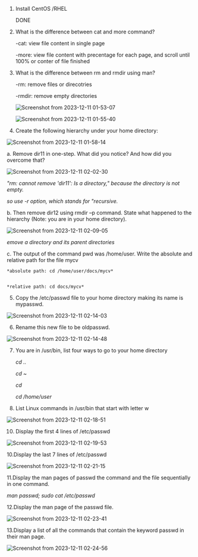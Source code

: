 1. Install CentOS /RHEL

      DONE
   
3. What is the difference between cat and more command?


    -cat: view file content in single page

   
    -more: view file content with precentage for each page, and scroll until 100% or conter of file finished

  
5. What is the difference between rm and rmdir using man?

   
    -rm: remove files or direcotries

   
    -rmdir: remove empty directories


    ![Screenshot from 2023-12-11 01-53-07](https://github.com/shimaafathi123/ITI_OS_44_Tasks/assets/93112282/1f64ad39-4b13-4267-bee9-0de3f674bbe4)

   ![Screenshot from 2023-12-11 01-55-40](https://github.com/shimaafathi123/ITI_OS_44_Tasks/assets/93112282/f6a3b574-7810-4f25-87f0-492f38964836)


    
7. Create the following hierarchy under your home directory:

![Screenshot from 2023-12-11 01-58-14](https://github.com/shimaafathi123/ITI_OS_44_Tasks/assets/93112282/f7a88ac7-ca5e-437a-8ae3-a506261d964e)


a. Remove dir11 in one-step. What did you notice? And how did you overcome that?


![Screenshot from 2023-12-11 02-02-30](https://github.com/shimaafathi123/ITI_OS_44_Tasks/assets/93112282/e99a789a-2567-4413-8b03-e98718f35533)


  *"rm: cannot remove 'dir11': Is a directory," because the directory is not empty.*
  

  *so use -r option, which stands for "recursive.*

b. Then remove dir12 using rmdir –p command. State what happened to the hierarchy (Note: you are in your home directory).

![Screenshot from 2023-12-11 02-09-05](https://github.com/shimaafathi123/ITI_OS_44_Tasks/assets/93112282/2623ff03-32f2-4fca-9a9e-3aafbde52e54)



  *emove a directory and its parent directories* 

  

c. The output of the command pwd was /home/user. Write the absolute and relative path for the file mycv




    *absolute path: cd /home/user/docs/mycv*

    
    *relative path: cd docs/mycv*

5. Copy the /etc/passwd file to your home directory making its name is mypasswd.
   

![Screenshot from 2023-12-11 02-14-03](https://github.com/shimaafathi123/ITI_OS_44_Tasks/assets/93112282/32b2f851-0c3d-469f-a3cf-7fa3482017ea)




6. Rename this new file to be oldpasswd.


![Screenshot from 2023-12-11 02-14-48](https://github.com/shimaafathi123/ITI_OS_44_Tasks/assets/93112282/e86590b4-1354-4d2d-86b2-6880df2a5dbe)


7. You are in /usr/bin, list four ways to go to your home directory

    *cd ..*
   
    *cd ~*
   
    *cd*
   
    *cd /home/user*
   
9. List Linux commands in /usr/bin that start with letter w

![Screenshot from 2023-12-11 02-18-51](https://github.com/shimaafathi123/ITI_OS_44_Tasks/assets/93112282/a3eaef0c-99ec-48b4-9b73-bd09821e0179)

10. Display the first 4 lines of /etc/passwd

![Screenshot from 2023-12-11 02-19-53](https://github.com/shimaafathi123/ITI_OS_44_Tasks/assets/93112282/b126ee28-e426-44fa-8f69-44ff678281e4)

10.Display the last 7 lines of /etc/passwd

![Screenshot from 2023-12-11 02-21-15](https://github.com/shimaafathi123/ITI_OS_44_Tasks/assets/93112282/71a4cad4-7b16-4145-8783-fa68e462bfcb)


11.Display the man pages of passwd the command and the file sequentially in one command.


  *man passwd; sudo cat /etc/passwd*
  

12.Display the man page of the passwd file.

  ![Screenshot from 2023-12-11 02-23-41](https://github.com/shimaafathi123/ITI_OS_44_Tasks/assets/93112282/1d886dc3-5dbd-4615-80b1-7409c9e440c9)

13.Display a list of all the commands that contain the keyword passwd in their man page.


      
![Screenshot from 2023-12-11 02-24-56](https://github.com/shimaafathi123/ITI_OS_44_Tasks/assets/93112282/3b431d00-a4ab-4bc4-9e0b-34d5d4a459f3)
